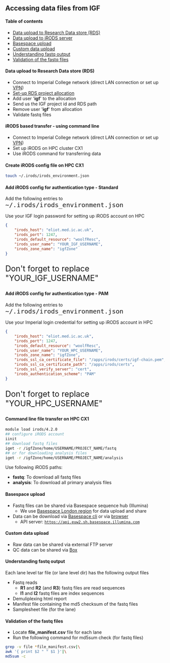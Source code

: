 ## Accessing data files from IGF

#### Table of contents
* [Data upload to Research Data store (RDS)](#/2)
* [Data upload to iRODS server](#/3)
* [Basespace upload](#/8)
* [Custom data upload](#/9)
* [Understanding fastq output](#/10)
* [Validation of the fastq files](#/11)

#### Data upload to Research Data store (RDS)
* Connect to Imperial College network (direct LAN connection or set up [VPN](https://www.imperial.ac.uk/admin-services/ict/self-service/connect-communicate/remote-access/virtual-private-network-vpn/))
* [Set-up RDS project allocation](https://imperial-genomics-facility.github.io/igf-pipeline-help/data_access.html#imperial-college-research-data-store-based-transfer)
* Add user '__igf__' to the allocation
* Send us the IGF project id and RDS path
* Remove user '__igf__' from allocation
* Validate fastq files

#### iRODS based transfer - using command line
* Connect to Imperial College network (direct LAN connection or set up [VPN](https://www.imperial.ac.uk/admin-services/ict/self-service/connect-communicate/remote-access/virtual-private-network-vpn/))
* Set up iRODS on HPC cluster CX1
* Use iRODS command for transferring data

####  Create iRODS config file on HPC CX1
```bash
touch ~/.irods/irods_environment.json      
```

#### Add iRODS config for authentication type - Standard
<span><p align="left">Add the following entries to <code><a style="font-size:20px">~/.irods/irods_environment.json</a></code></p></span>
<span><p align="left">Use your IGF login password for setting up iRODS account on HPC</p></span>
```json [1-7|5]
{
    "irods_host": "eliot.med.ic.ac.uk",
    "irods_port": 1247,
    "irods_default_resource": "woolfResc",             
    "irods_user_name": "YOUR_IGF_USERNAME",
    "irods_zone_name": "igfZone"
}
```
<p style="font-size:25px">Don't forget to replace "YOUR_IGF_USERNAME"</p>

#### Add iRODS config for authentication type - PAM
<span><p align="left">Add the following entries to <code><a style="font-size:20px">~/.irods/irods_environment.json</a></code></p></span>
<span><p align="left">Use your Imperial login credential for setting up iRODS account in HPC</p></span>
```json [1-11|5]
{
    "irods_host": "eliot.med.ic.ac.uk",
    "irods_port": 1247,
    "irods_default_resource": "woolfResc",
    "irods_user_name": "YOUR_HPC_USERNAME",
    "irods_zone_name": "igfZone", 
    "irods_ssl_ca_certificate_file": "/apps/irods/certs/igf-chain.pem",             
    "irods_ssl_ca_certificate_path": "/apps/irods/certs",
    "irods_ssl_verify_server": "cert",
    "irods_authentication_scheme": "PAM"
}
```
<p style="font-size:25px">Don't forget to replace "YOUR_HPC_USERNAME"</p>

#### Command line file transfer on HPC CX1
```bash [1-3|1,4-5|1,6-7]
module load irods/4.2.0
## configure iRODS account
iinit
## download fastq files
iget -r /igfZone/home/USERNAME/PROJECT_NAME/fastq
## or for downloading analysis files
iget -r /igfZone/home/USERNAME/PROJECT_NAME/analysis
```
<span><p align="left">Use following iRODS paths:</p></span>
*  __fastq__: To download all fastq files
*  __analysis__: To download all primary analysis files

#### Basespace upload
* Fastq files can be shared via Basespace sequence hub (Illumina)
  * We use [Basespace London region](https://euw2.sh.basespace.illumina.com) for data upload and share
* Data can be download via [Basespace cli](https://developer.basespace.illumina.com/docs/content/documentation/cli/cli-overview) or via [browser](https://euw2.sh.basespace.illumina.com)
  * API server: <a style="font-size:35px"><code>https://api.euw2.sh.basespace.illumina.com</code></a>

#### Custom data upload
* Raw data can be shared via external FTP server
* QC data can be shared via [Box](box.com)

#### Understanding fastq output
<span><p align="left">Each lane level tar file (or lane level dir) has the following output files</p></span>
* Fastq reads
  * __R1__ and __R2__ (and __R3__) fastq files are read sequences
  * __I1__ and __I2__ fastq files are index sequences
* Demuliplexing html report
* Manifest file containing the md5 checksum of the fastq files
* Samplesheet file (for the lane)

#### Validation of the fastq files
* Locate __file_manifest.csv__ file for each lane
* Run the following command for md5sum check (for fastq files)
```bash
grep -v file *file_manifest.csv|\
awk '{ print $2 " " $1 }'|\
md5sum -c
```
